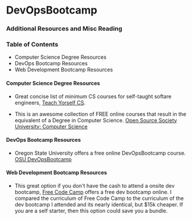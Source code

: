 # DevOpsBootcamp

### Additional Resources and Misc Reading

### Table of Contents
- Computer Science Degree Resources
- DevOps Bootcamp Resources
- Web Development Bootcamp Resources

#### Computer Science Degree Resources

- Great concise list of minimum CS courses for self-taught softare engineers, [Teach Yorself CS](https://teachyourselfcs.com/).

- This is an awesome collection of FREE online courses that result in the equivalent of a Degree in Computer Science. [Open Source Society University: Computer Science](https://github.com/ossu/computer-science)

#### DevOps Bootcamp Resources

- Oregon State University offers a free online DevOpsBootcamp course. [OSU DevOpsBootcamp](http://devopsbootcamp.osuosl.org/)

#### Web Development Bootcamp Resources

- This great option if you don't have the cash to attend a onsite dev bootcamp, [Free Code Camp](https://www.freecodecamp.org/) offers a free dev bootcamp online. I compared the curriculum of Free Code Camp to the curriculum of the dev bootcamp I attended and its nearly identical, but $15k cheaper. If you are a self starter, then this option could save you a bundle. 
